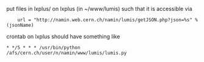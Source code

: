 put files in lxplus/ on lxplus (in ~/www/lumis) such that it is accessible via
```
    url = "http://namin.web.cern.ch/namin/lumis/getJSON.php?json=%s" % (jsonName)
```
crontab on lxplus should have something like
```
* */5 * * * /usr/bin/python /afs/cern.ch/user/n/namin/www/lumis/lumis.py
```

